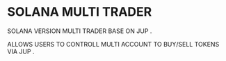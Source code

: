 # SOLANA MULTI TRADER 

SOLANA VERSION MULTI TRADER BASE ON JUP .

ALLOWS USERS TO CONTROLL MULTI ACCOUNT TO BUY/SELL TOKENS VIA JUP .

